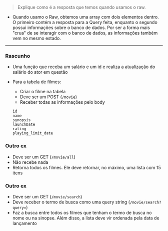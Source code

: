 >Explique como é a resposta que temos quando usamos o raw. 
- Quando usamo o Raw, obtemos uma array com dois elementos dentro. O primeiro contém a resposta para a Query feita, enquanto o segundo possui informações sobre o banco de dados. Por ser a forma mais "crua" de se interagir com o banco de dados, as informações também vem no mesmo estado.

---
### Rascunho
- Uma função que receba um salário e um id e realiza a atualização do salário do ator em questão
- Para a tabela de filmes: 
  - Criar o filme na tabela
  - Deve ser um POST (`/movie`)
  - Receber todas as informações pelo body

  ```
  id
  name
  synopsis
  launchDate
  rating
  playing_limit_date
  ```
### Outro ex
- Deve ser um GET (`/movie/all`)
- Não recebe nada
- Retorna todos os filmes. Ele deve retornar, no máximo, uma lista com 15 itens

### Outro ex
- Deve ser um GET (`/movie/search`)
- Deve receber o termo de busca como uma query string (`/movie/search?query=`)
- Faz a busca entre todos os filmes que tenham o termo de busca no nome ou na sinopse. Além disso, a lista deve vir ordenada pela data de lançamento